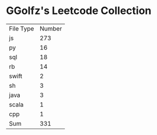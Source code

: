 # GGolfz's Leetcode Collection

<table><tr><td>File Type</td><td>Number</td></tr><tr><td>js</td><td>273</td></tr><tr><td>py</td><td>16</td></tr><tr><td>sql</td><td>18</td></tr><tr><td>rb</td><td>14</td></tr><tr><td>swift</td><td>2</td></tr><tr><td>sh</td><td>3</td></tr><tr><td>java</td><td>3</td></tr><tr><td>scala</td><td>1</td></tr><tr><td>cpp</td><td>1</td></tr><tr><td>Sum</td><td>331</td></tr></table>
